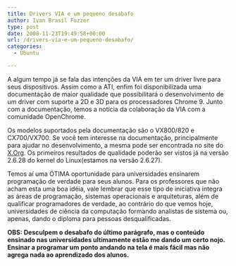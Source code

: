 ```yaml
---
title: Drivers VIA e um pequeno desabafo
author: Ivan Brasil Fuzzer
type: post
date: 2008-11-23T19:49:58+00:00
url: /drivers-via-e-um-pequeno-desabafo/
categories:
  - Ubuntu

---
```

A algum tempo já se fala das intenções da VIA em ter um driver livre para seus dispositivos. Assim como a ATI, enfim foi disponibilizada uma documentação de maior qualidade que possibilitará o desenvolvimento de um driver com suporte a 2D e 3D para os processadores Chrome 9. Junto com a documentação, temos a notícia da colaboração da VIA com a comunidade OpenChrome.

Os modelos suportados pela documentação são o VX800/820 e CX700/VX700. Se você tem interesse na documentação, principalmente para ajudar no desenvolvimento, a mesma pode ser encontrada no site do [X.Org][1]. Os primeiros resultados de qualidade poderão ser vistos já na versão 2.6.28 do kernel do Linux(estamos na versão 2.6.27).

Temos aí uma ÓTIMA oportunidade para universidades ensinarem programação de verdade para seus alunos. Para os professores que não acham esta uma boa idéia, vale lembrar que esse tipo de iniciativa integra as áreas de programação, sistemas operacionais e arquiteturas, além de qualificar programadores de verdade, ao contrário do que vemos hoje, universidades de ciência da computação formando analistas de sistema ou, apenas, dando o diploma para pessoas desqualificadas.

**OBS: Desculpem o desabafo do último parágrafo, mas o conteúdo ensinado nas universidades ultimamente estão me dando um certo nojo. Ensinar a programar um ponto andando na tela é mais fácil mas não agrega nada ao aprendizado dos alunos.**

 [1]: http://www.x.org/docs/via/